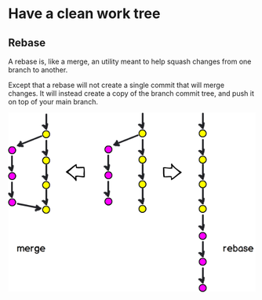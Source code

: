 # Have a clean work tree

## Rebase

A rebase is, like a merge, an utility meant to help squash changes from one branch to another.

Except that a rebase will not create a single commit that will merge changes.
It will instead create a copy of the branch commit tree, and push it on top of your main branch.

![rebase vs merge](../resources/merge-rebase.png)
